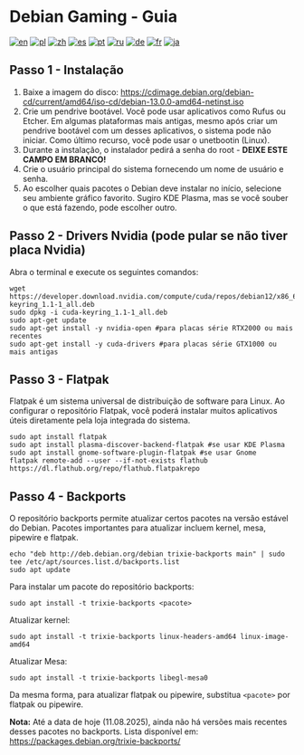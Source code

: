 # Debian Gaming - Guia
[![en](https://img.shields.io/badge/lang-en-red.svg)](README.md)
[![pl](https://img.shields.io/badge/lang-pl-red.svg)](README.pl.md)
[![zh](https://img.shields.io/badge/lang-zh-red.svg)](README.zh.md)
[![es](https://img.shields.io/badge/lang-es-red.svg)](README.es.md)
[![pt](https://img.shields.io/badge/lang-pt-red.svg)](README.pt.md)
[![ru](https://img.shields.io/badge/lang-ru-red.svg)](README.ru.md)
[![de](https://img.shields.io/badge/lang-de-red.svg)](README.de.md)
[![fr](https://img.shields.io/badge/lang-fr-red.svg)](README.fr.md)
[![ja](https://img.shields.io/badge/lang-ja-red.svg)](README.ja.md)
## Passo 1 - Instalação
1. Baixe a imagem do disco: https://cdimage.debian.org/debian-cd/current/amd64/iso-cd/debian-13.0.0-amd64-netinst.iso
2. Crie um pendrive bootável. Você pode usar aplicativos como Rufus ou Etcher. Em algumas plataformas mais antigas, mesmo após criar um pendrive bootável com um desses aplicativos, o sistema pode não iniciar. Como último recurso, você pode usar o unetbootin (Linux).
3. Durante a instalação, o instalador pedirá a senha do root - **DEIXE ESTE CAMPO EM BRANCO!**
4. Crie o usuário principal do sistema fornecendo um nome de usuário e senha.
5. Ao escolher quais pacotes o Debian deve instalar no início, selecione seu ambiente gráfico favorito. Sugiro KDE Plasma, mas se você souber o que está fazendo, pode escolher outro.

## Passo 2 - Drivers Nvidia (pode pular se não tiver placa Nvidia)
Abra o terminal e execute os seguintes comandos:
```
wget https://developer.download.nvidia.com/compute/cuda/repos/debian12/x86_64/cuda-keyring_1.1-1_all.deb
sudo dpkg -i cuda-keyring_1.1-1_all.deb
sudo apt-get update
sudo apt-get install -y nvidia-open #para placas série RTX2000 ou mais recentes
sudo apt-get install -y cuda-drivers #para placas série GTX1000 ou mais antigas
```

## Passo 3 - Flatpak
Flatpak é um sistema universal de distribuição de software para Linux. Ao configurar o repositório Flatpak, você poderá instalar muitos aplicativos úteis diretamente pela loja integrada do sistema.
```
sudo apt install flatpak
sudo apt install plasma-discover-backend-flatpak #se usar KDE Plasma
sudo apt install gnome-software-plugin-flatpak #se usar Gnome
flatpak remote-add --user --if-not-exists flathub https://dl.flathub.org/repo/flathub.flatpakrepo
```

## Passo 4 - Backports
O repositório backports permite atualizar certos pacotes na versão estável do Debian. Pacotes importantes para atualizar incluem kernel, mesa, pipewire e flatpak.
```
echo "deb http://deb.debian.org/debian trixie-backports main" | sudo tee /etc/apt/sources.list.d/backports.list
sudo apt update
```

Para instalar um pacote do repositório backports:
```
sudo apt install -t trixie-backports <pacote>
```

Atualizar kernel:
```
sudo apt install -t trixie-backports linux-headers-amd64 linux-image-amd64
```

Atualizar Mesa:
```
sudo apt install -t trixie-backports libegl-mesa0
```

Da mesma forma, para atualizar flatpak ou pipewire, substitua `<pacote>` por flatpak ou pipewire.

**Nota:** Até a data de hoje (11.08.2025), ainda não há versões mais recentes desses pacotes no backports. Lista disponível em: https://packages.debian.org/trixie-backports/
